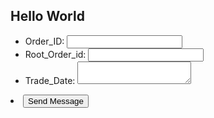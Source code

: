 ## Hello World

<form action="/my-handling-form-page" method="post">
 <ul>
  <li>
    <label for="name">Order_ID:</label>
    <input type="text" id="name" name="user_name">
  </li>
  <li>
    <label for="mail">Root_Order_id:</label>
    <input type="email" id="mail" name="user_email">
  </li>
  <li>
    <label for="msg">Trade_Date:</label>
    <textarea id="msg" name="user_message"></textarea>
  </li>
 </ul>
 <li class="button">
  <button onclick="changeText(this)">Send Message</button>
  <!--<button type="submit">Send your message</button> -->
</li>
 <!--<h1 onclick="changeText(this)">Submit</h1> -->

<script>
function changeText(id) {
  <!-- id.innerHTML = "Ooops!"; -->
 window.location.href="http://www.google.com";
}
</script>

</form>
